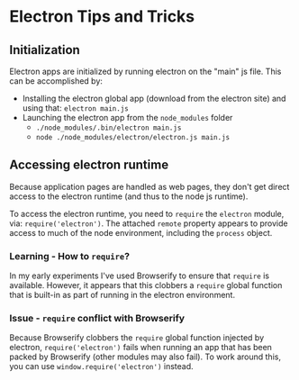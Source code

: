 # Electron Tips and Tricks

## Initialization
Electron apps are initialized by running electron on the "main" js file. This can be accomplished by:

* Installing the electron global app (download from the electron site) and using that: `electron main.js`
* Launching the electron app from the `node_modules` folder
	- `./node_modules/.bin/electron main.js`
	- `node ./node_modules/electron/electron.js main.js`

## Accessing electron runtime
Because application pages are handled as web pages, they don't get direct access to the electron runtime (and thus to the node js runtime).

To access the electron runtime, you need to `require` the `electron` module, via: `require('electron')`. The attached `remote` property appears to provide access to much of the node environment, including the `process` object.

### Learning - How to `require`?
In my early experiments I've used Browserify to ensure that `require` is available. However, it appears that this clobbers a `require` global function that is built-in as part of running in the electron environment.

### Issue - `require` conflict with Browserify
Because Browserify clobbers the `require` global function injected by electron, `require('electron')` fails when running an app that has been packed by Browserify (other modules may also fail). To work around this, you can use `window.require('electron')` instead.

